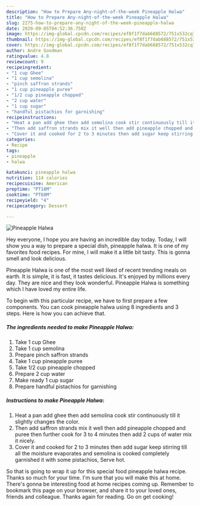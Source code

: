 ```yaml
---
description: "How to Prepare Any-night-of-the-week Pineapple Halwa"
title: "How to Prepare Any-night-of-the-week Pineapple Halwa"
slug: 2275-how-to-prepare-any-night-of-the-week-pineapple-halwa
date: 2020-09-05T04:52:36.750Z
image: https://img-global.cpcdn.com/recipes/ef8f1f7dab688572/751x532cq70/pineapple-halwa-recipe-main-photo.jpg
thumbnail: https://img-global.cpcdn.com/recipes/ef8f1f7dab688572/751x532cq70/pineapple-halwa-recipe-main-photo.jpg
cover: https://img-global.cpcdn.com/recipes/ef8f1f7dab688572/751x532cq70/pineapple-halwa-recipe-main-photo.jpg
author: Andre Goodman
ratingvalue: 4.8
reviewcount: 9
recipeingredient:
- "1 cup Ghee"
- "1 cup semolina"
- "pinch saffron strands"
- "1 cup pineapple puree"
- "1/2 cup pineapple chopped"
- "2 cup water"
- "1 cup sugar"
- "handful pistachios for garnishing"
recipeinstructions:
- "Heat a pan add ghee then add semolina cook stir continuously till it slightly changes the color."
- "Then add saffron strands mix it well then add pineapple chopped and puree then further cook for 3 to 4 minutes then add 2 cups of water mix it nicely."
- "Cover it and cooked for 2 to 3 minutes then add sugar keep stirring till all the moisture evaporates and semolina is cooked completely garnished it with some pistachios, Serve hot."
categories:
- Recipe
tags:
- pineapple
- halwa

katakunci: pineapple halwa 
nutrition: 114 calories
recipecuisine: American
preptime: "PT18M"
cooktime: "PT60M"
recipeyield: "4"
recipecategory: Dessert

---
```



![Pineapple Halwa](https://img-global.cpcdn.com/recipes/ef8f1f7dab688572/751x532cq70/pineapple-halwa-recipe-main-photo.jpg)

Hey everyone, I hope you are having an incredible day today. Today, I will show you a way to prepare a special dish, pineapple halwa. It is one of my favorites food recipes. For mine, I will make it a little bit tasty. This is gonna smell and look delicious.

Pineapple Halwa is one of the most well liked of recent trending meals on earth. It is simple, it is fast, it tastes delicious. It's enjoyed by millions every day. They are nice and they look wonderful. Pineapple Halwa is something which I have loved my entire life.




To begin with this particular recipe, we have to first prepare a few components. You can cook pineapple halwa using 8 ingredients and 3 steps. Here is how you can achieve that.

<!--inarticleads1-->

##### The ingredients needed to make Pineapple Halwa:

1. Take 1 cup Ghee
1. Take 1 cup semolina
1. Prepare pinch saffron strands
1. Take 1 cup pineapple puree
1. Take 1/2 cup pineapple chopped
1. Prepare 2 cup water
1. Make ready 1 cup sugar
1. Prepare handful pistachios for garnishing




<!--inarticleads2-->

##### Instructions to make Pineapple Halwa:

1. Heat a pan add ghee then add semolina cook stir continuously till it slightly changes the color.
1. Then add saffron strands mix it well then add pineapple chopped and puree then further cook for 3 to 4 minutes then add 2 cups of water mix it nicely.
1. Cover it and cooked for 2 to 3 minutes then add sugar keep stirring till all the moisture evaporates and semolina is cooked completely garnished it with some pistachios, Serve hot.




So that is going to wrap it up for this special food pineapple halwa recipe. Thanks so much for your time. I'm sure that you will make this at home. There's gonna be interesting food at home recipes coming up. Remember to bookmark this page on your browser, and share it to your loved ones, friends and colleague. Thanks again for reading. Go on get cooking!
